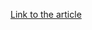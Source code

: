 [Link to the article](https://www.welivesecurity.com/2015/02/02/facebook-porn-scam-infects-110k-users-48-hours/)
